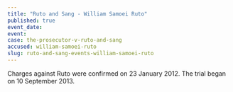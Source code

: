```yaml
---
title: "Ruto and Sang - William Samoei Ruto"
published: true
event_date:
event:
case: the-prosecutor-v-ruto-and-sang
accused: william-samoei-ruto
slug: ruto-and-sang-events-william-samoei-ruto
---
```


Charges against Ruto were confirmed on 23 January 2012. The trial began on 10 September 2013.

